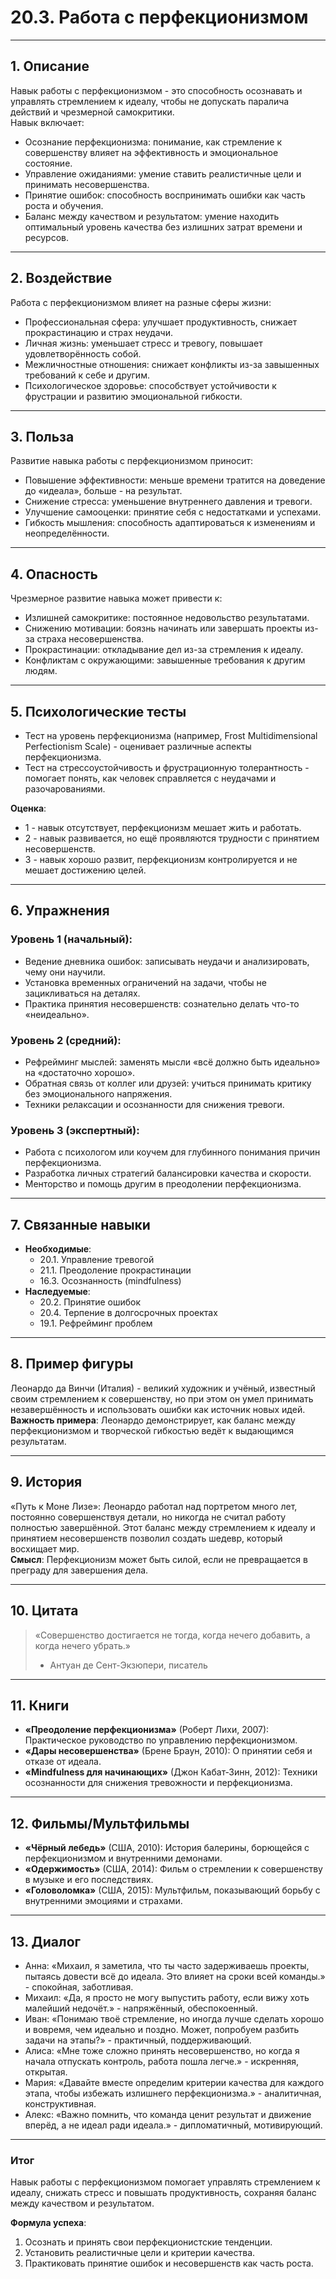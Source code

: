 
# 20.3. Работа с перфекционизмом

---

## 1. Описание  
Навык работы с перфекционизмом - это способность осознавать и управлять стремлением к идеалу, чтобы не допускать паралича действий и чрезмерной самокритики.  
Навык включает:  
- Осознание перфекционизма: понимание, как стремление к совершенству влияет на эффективность и эмоциональное состояние.  
- Управление ожиданиями: умение ставить реалистичные цели и принимать несовершенства.  
- Принятие ошибок: способность воспринимать ошибки как часть роста и обучения.  
- Баланс между качеством и результатом: умение находить оптимальный уровень качества без излишних затрат времени и ресурсов.  

---

## 2. Воздействие  
Работа с перфекционизмом влияет на разные сферы жизни:  
- Профессиональная сфера: улучшает продуктивность, снижает прокрастинацию и страх неудачи.  
- Личная жизнь: уменьшает стресс и тревогу, повышает удовлетворённость собой.  
- Межличностные отношения: снижает конфликты из-за завышенных требований к себе и другим.  
- Психологическое здоровье: способствует устойчивости к фрустрации и развитию эмоциональной гибкости.  

---

## 3. Польза  
Развитие навыка работы с перфекционизмом приносит:  
- Повышение эффективности: меньше времени тратится на доведение до «идеала», больше - на результат.  
- Снижение стресса: уменьшение внутреннего давления и тревоги.  
- Улучшение самооценки: принятие себя с недостатками и успехами.  
- Гибкость мышления: способность адаптироваться к изменениям и неопределённости.  

---

## 4. Опасность  
Чрезмерное развитие навыка может привести к:  
- Излишней самокритике: постоянное недовольство результатами.  
- Снижению мотивации: боязнь начинать или завершать проекты из-за страха несовершенства.  
- Прокрастинации: откладывание дел из-за стремления к идеалу.  
- Конфликтам с окружающими: завышенные требования к другим людям.  

---

## 5. Психологические тесты  
- Тест на уровень перфекционизма (например, Frost Multidimensional Perfectionism Scale) - оценивает различные аспекты перфекционизма.  
- Тест на стрессоустойчивость и фрустрационную толерантность - помогает понять, как человек справляется с неудачами и разочарованиями.  

**Оценка**:  
- 1 - навык отсутствует, перфекционизм мешает жить и работать.  
- 2 - навык развивается, но ещё проявляются трудности с принятием несовершенств.  
- 3 - навык хорошо развит, перфекционизм контролируется и не мешает достижению целей.  

---

## 6. Упражнения  

### Уровень 1 (начальный):  
- Ведение дневника ошибок: записывать неудачи и анализировать, чему они научили.  
- Установка временных ограничений на задачи, чтобы не зацикливаться на деталях.  
- Практика принятия несовершенств: сознательно делать что-то «неидеально».  

### Уровень 2 (средний):  
- Рефрейминг мыслей: заменять мысли «всё должно быть идеально» на «достаточно хорошо».  
- Обратная связь от коллег или друзей: учиться принимать критику без эмоционального напряжения.  
- Техники релаксации и осознанности для снижения тревоги.  

### Уровень 3 (экспертный):  
- Работа с психологом или коучем для глубинного понимания причин перфекционизма.  
- Разработка личных стратегий балансировки качества и скорости.  
- Менторство и помощь другим в преодолении перфекционизма.  

---

## 7. Связанные навыки  
- **Необходимые**:  
  - 20.1. Управление тревогой  
  - 21.1. Преодоление прокрастинации  
  - 16.3. Осознанность (mindfulness)  
- **Наследуемые**:  
  - 20.2. Принятие ошибок  
  - 20.4. Терпение в долгосрочных проектах  
  - 19.1. Рефрейминг проблем  

---

## 8. Пример фигуры  
Леонардо да Винчи (Италия) - великий художник и учёный, известный своим стремлением к совершенству, но при этом он умел принимать незавершённость и использовать ошибки как источник новых идей.  
**Важность примера**: Леонардо демонстрирует, как баланс между перфекционизмом и творческой гибкостью ведёт к выдающимся результатам.  

---

## 9. История  
«Путь к Моне Лизе»: Леонардо работал над портретом много лет, постоянно совершенствуя детали, но никогда не считал работу полностью завершённой. Этот баланс между стремлением к идеалу и принятием несовершенств позволил создать шедевр, который восхищает мир.  
**Смысл**: Перфекционизм может быть силой, если не превращается в преграду для завершения дела.  

---

## 10. Цитата  
> «Совершенство достигается не тогда, когда нечего добавить, а когда нечего убрать.»  
> - Антуан де Сент-Экзюпери, писатель  

---

## 11. Книги  
- **«Преодоление перфекционизма»** (Роберт Лихи, 2007): Практическое руководство по управлению перфекционизмом.  
- **«Дары несовершенства»** (Брене Браун, 2010): О принятии себя и отказе от идеала.  
- **«Mindfulness для начинающих»** (Джон Кабат-Зинн, 2012): Техники осознанности для снижения тревожности и перфекционизма.  

---

## 12. Фильмы/Мультфильмы  
- **«Чёрный лебедь»** (США, 2010): История балерины, борющейся с перфекционизмом и внутренними демонами.  
- **«Одержимость»** (США, 2014): Фильм о стремлении к совершенству в музыке и его последствиях.  
- **«Головоломка»** (США, 2015): Мультфильм, показывающий борьбу с внутренними эмоциями и страхами.  

---

## 13. Диалог  

- Анна: «Михаил, я заметила, что ты часто задерживаешь проекты, пытаясь довести всё до идеала. Это влияет на сроки всей команды.» - спокойная, заботливая.  
- Михаил: «Да, я просто не могу выпустить работу, если вижу хоть малейший недочёт.» - напряжённый, обеспокоенный.  
- Иван: «Понимаю твоё стремление, но иногда лучше сделать хорошо и вовремя, чем идеально и поздно. Может, попробуем разбить задачи на этапы?» - практичный, поддерживающий.  
- Алиса: «Мне тоже сложно принять несовершенство, но когда я начала отпускать контроль, работа пошла легче.» - искренняя, открытая.  
- Мария: «Давайте вместе определим критерии качества для каждого этапа, чтобы избежать излишнего перфекционизма.» - аналитичная, конструктивная.  
- Алекс: «Важно помнить, что команда ценит результат и движение вперёд, а не идеал ради идеала.» - дипломатичный, мотивирующий.  

---

### Итог  
Навык работы с перфекционизмом помогает управлять стремлением к идеалу, снижать стресс и повышать продуктивность, сохраняя баланс между качеством и результатом.  

**Формула успеха**:  
1. Осознать и принять свои перфекционистские тенденции.  
2. Установить реалистичные цели и критерии качества.  
3. Практиковать принятие ошибок и несовершенств как часть роста.